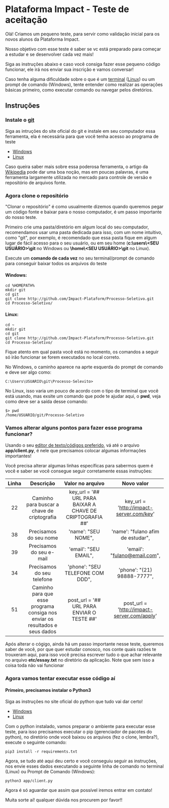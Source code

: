 # Plataforma Impact - Teste de aceitação
Olá! Criamos um pequeno teste, para servir como validação inicial para os novos alunos da Plataforma Impact.

Nosso objetivo com esse teste é saber se vc está preparado para começar a estudar e se desenvolver cada vez mais!

Siga as instruções abaixo e caso você consiga fazer esse pequeno código funcionar, ele irá nos enviar sua inscrição e vamos conversar!

Caso tenha alguma dificuldade sobre o que é um [terminal](http://impactwiki.duckdns.org/pt-br/conteudos/linux/terminal) ([Linux](http://impactwiki.duckdns.org/pt-br/conteudos/linux/historia)) ou um prompt de comando (Windows), tente entender como realizar as operações básicas primeiro, como executar comando ou navegar pelos diretórios.

## Instruções
### Instale o [git ](https://pt.wikipedia.org/wiki/Git)
Siga as intruções do site oficial do git e instale em seu computador essa ferramenta, ela é necessária para que você tenha acesso ao programa de teste
* [Windows](https://git-scm.com/download/windows)
* [Linux](https://git-scm.com/download/linux)

Caso queira saber mais sobre essa poderosa ferramenta, o artigo da [Wikipedia](https://pt.wikipedia.org/wiki/Git) pode dar uma boa noção, mas em poucas palavras, é uma ferramenta largamente utilizada no mercado para controle de versão e repositório de arquivos fonte.

### Agora clone o repositório
"Clonar o repositório" é como usualmente dizemos quando queremos pegar um código fonte e baixar para o nosso computador, é um passo importante do nosso teste.

Primeiro crie uma pasta/diretório em algum local do seu computador, recomendamos usar uma pasta dedicada para isso, com um nome intuítivo, como "git", por exemplo, é recomendado que essa pasta fique em algum lugar de fácil acesso para o seu usuário, ou em seu home (<b>c:\users\\<SEU USUÁRIO>\git</b> no Windows ou <b>\home\\<SEU USUÁRIO>\git</b> no Linux).

Execute um <b>comando de cada vez</b> no seu terminal/prompt de comando para conseguir baixar todos os arquivos do teste
#### Windows: 
```  
cd %HOMEPATH%
mkdir git
cd git
git clone http://github.com/Impact-Plataform/Processo-Seletivo.git
cd Processo-Seletivo/ 
```

#### Linux: 
```  
cd ~
mkdir git
cd git
git clone http://github.com/Impact-Plataform/Processo-Seletivo.git
cd Processo-Seletivo/ 
```

Fique atento em qual pasta você está no momento, os comandos a seguir só irão funcionar se forem executados no local correto.

No Windows, o caminho aparece na aprte esquerda do prompt de comando e deve ser algo como:
```
C:\Users\USUARIO\git\Processo-Selevito>
```

No Linux, isso varia um pouco de acordo com o tipo de terminal que você está usando, mas exsite um comando que pode te ajudar aqui, o <b>pwd</b>, veja como deve ser a saída desse comando:
```
$> pwd
/home/USUARIO/git/Processo-Seletivo
```

### Vamos alterar alguns pontos para fazer esse programa funcionar?
Usando o seu [editor de texto/códigos preferido](https://code.visualstudio.com/), vá até o arquivo <b>app/client.py</b>, é nele que precisamos colocar algumas informações importantes!

Você precisa alterar algumas linhas específicas para sabermos quem é você e saber se você consegue seguir corretamente essas instruções:

|Linha|Descrição|Valor no arquivo|Novo valor|
|:-:|:-:|:-:|:-:|
|22|Caminho para buscar a chave de criptografia|key_url = '## URL PARA BAIXAR A CHAVE DE CRIPTOGRAFIA ##'|key_url = 'http://impact-server.com/key'|
|38|Precisamos do seu nome|'name': "SEU NOME",|'name': "fulano afim de estudar",|
|39|Precisamos do seu e-mail|'email': "SEU EMAIL",|'email': "fulano@email.com",|
|34|Precisamos do seu telefone|'phone': "SEU TELEFONE COM DDD",|'phone': "(21) 98888-7777",|
|51|Caminho para que esse programa consiga nos enviar os resultados e seus dados|post_url = '## URL PARA ENVIAR O TESTE ##'|post_url = 'http://impact-server.com/apply'|

Após alterar o cógigo, ainda há um passo importante nesse teste, queremos saber de você, por que quer estudar conosco, nos conte quais razões te trouxeram aqui, para isso você precisa escrever tudo o que achar relevante no arquivo <b>etc/essay.txt</b> no diretório da aplicação. Note que sem isso a coisa toda não vai funcionar

### Agora vamos tentar executar esse código aí
#### Primeiro, precisamos instalar o Python3
Siga as instruções no site oficial do python que tudo vai dar certo!
* [Windows](https://python.org.br/instalacao-windows/)
* [Linux](https://python.org.br/instalacao-linux/)

Com o python instalado, vamos preparar o ambiente para executar esse teste, para isso precisamos executar o pip (gerenciador de pacotes do python), no diretório onde você baixou os arquivos (fez o clone, lembra?), execute o seguinte comando:
```
pip3 install -r requirements.txt
```

Agora, se tudo até aqui deu certo e você conseguiu seguir as instruções, nos envie esses dados executando a seguinte linha de comando no terminal (Linux) ou Prompt de Comando (Windows):
```
python3 app/client.py
```

Agora é só aguardar que assim que possível iremos entrar em contato!

Muita sorte aí! qualquer dúvida nos procurem por favor!!